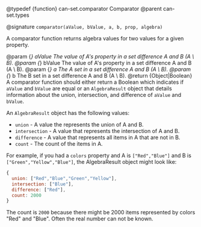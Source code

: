 @typedef {function} can-set.comparator Comparator
@parent can-set.types

@signature `comparator(aValue, bValue, a, b, prop, algebra)`

A comparator function returns algebra values for two values for a given property.

  @param {*} aValue The value of A's property in a set difference A and B (A \ B).
  @param {*} bValue The value of A's property in a set difference A and B (A \ B).
  @param {*} a The A set in a set difference A and B (A \ B).
  @param {*} b The B set in a set difference A and B (A \ B).
  @return {Object|Boolean} A comparator function should either return a Boolean which indicates if `aValue` and `bValue` are
  equal or an `AlgebraResult` object that details information about the union, intersection, and difference of `aValue` and `bValue`.

  An `AlgebraResult` object has the following values:

  - `union` - A value the represents the union of A and B.
  - `intersection` - A value that represents the intersection of A and B.
  - `difference` - A value that represents all items in A that are not in B.
  - `count` - The count of the items in A.

  For example, if you had a `colors` property and A is `["Red","Blue"]` and B is `["Green","Yellow","Blue"]`, the
  AlgebraResult object might look like:

  ```js
  {
    union: ["Red","Blue","Green","Yellow"],
    intersection: ["Blue"],
    difference: ["Red"],
    count: 2000
  }
  ```

  The count is `2000` because there might be 2000 items represented by colors "Red" and "Blue".  Often
  the real number can not be known.
